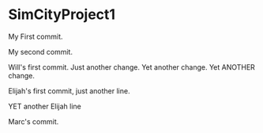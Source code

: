 # SimCityProject1

My First commit.

My second commit.

Will's first commit. Just another change. Yet another change. Yet ANOTHER change.

Elijah's first commit, just another line.

YET another Elijah line

Marc's commit.